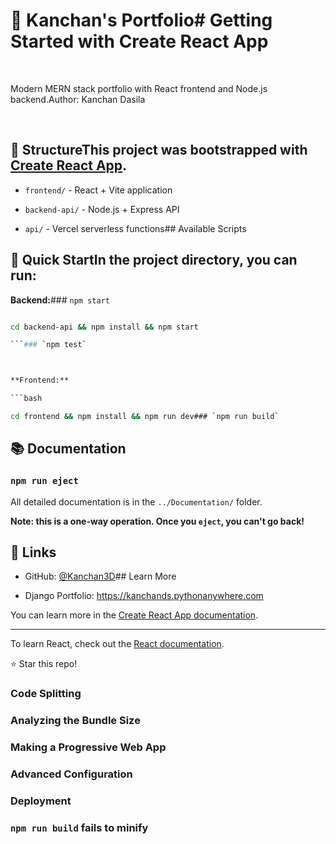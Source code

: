 # 🎨 Kanchan's Portfolio# Getting Started with Create React App

<br>

Modern MERN stack portfolio with React frontend and Node.js backend.Author: Kanchan Dasila

<br>

## 📁 StructureThis project was bootstrapped with [Create React App](https://github.com/facebook/create-react-app).



- `frontend/` - React + Vite application

- `backend-api/` - Node.js + Express API

- `api/` - Vercel serverless functions## Available Scripts



## 🚀 Quick StartIn the project directory, you can run:



**Backend:**### `npm start`

```bash

cd backend-api && npm install && npm start

```### `npm test`



**Frontend:**

```bash

cd frontend && npm install && npm run dev### `npm run build`

```



## 📚 Documentation

### `npm run eject`

All detailed documentation is in the `../Documentation/` folder.

**Note: this is a one-way operation. Once you `eject`, you can't go back!**

## 🔗 Links



- GitHub: [@Kanchan3D](https://github.com/Kanchan3D)## Learn More

- Django Portfolio: https://kanchands.pythonanywhere.com

You can learn more in the [Create React App documentation](https://facebook.github.io/create-react-app/docs/getting-started).

---

To learn React, check out the [React documentation](https://reactjs.org/).

⭐ Star this repo!

### Code Splitting

### Analyzing the Bundle Size

### Making a Progressive Web App

### Advanced Configuration

### Deployment

### `npm run build` fails to minify

